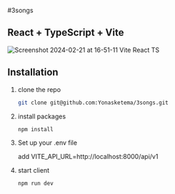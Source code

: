 #3songs
## React + TypeScript + Vite

![Screenshot 2024-02-21 at 16-51-11 Vite React TS](https://github.com/Yonasketema/3songs/assets/103140237/beeff588-e5f9-4060-802a-a0028dcc719c)

## Installation
 
1. clone the repo

   ```sh
   git clone git@github.com:Yonasketema/3songs.git
   ```
3. install packages

   ```sh
   npm install
   ```
5. Set up your .env file

    add  VITE_API_URL=http://localhost:8000/api/v1
   
6. start client

   ```sh
   npm run dev
   ```
 
